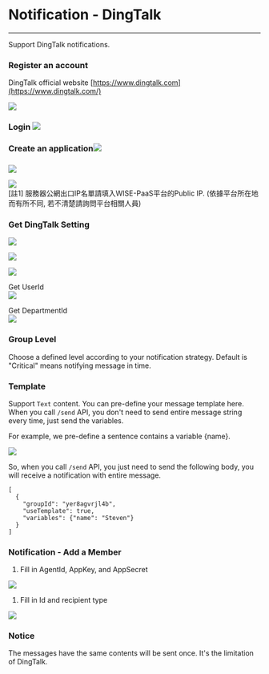 # Notification - DingTalk

---

Support DingTalk notifications.

### Register an account

DingTalk official website [https://www.dingtalk.com](https://www.dingtalk.com/)

![](/assets/dingtalk_register.png)

### Login ![](/assets/dingtalk_home.png)

### Create an application![](/assets/dingtalk_createapp1.png)

### 

![](/assets/dingtalk_createapp2.png)

![](/assets/dingtalk_createapp3.png)  
\[註1\] 服務器公網出口IP名單請填入WISE-PaaS平台的Public IP. \(依據平台所在地而有所不同, 若不清楚請詢問平台相關人員\)

### Get DingTalk Setting

![](/assets/dingtalk_appinfo1.png)

![](/assets/dingtalk_getsetting.png)

![](/assets/通訊錄.png)

Get UserId  
![](/assets/dingtalk_getuserId.png)

Get DepartmentId  
![](/assets/dingtalk_getdeptId.png)

### Group Level

Choose a defined level according to your notification strategy. Default is "Critical" means notifying message in time.

### Template

Support `Text` content. You can pre-define your message template here. When you call `/send` API, you don't need to send entire message string every time, just send the variables.

For example, we pre-define a sentence contains a variable {name}.

![](/assets/text_template.png)

So, when you call `/send` API, you just need to send the following body, you will receive a notification with entire message.

```
[
  {
    "groupId": "yer8agvrjl4b",
    "useTemplate": true,
    "variables": {"name": "Steven"}
  }
]
```

### Notification - Add a Member

1. Fill in AgentId, AppKey, and AppSecret

![](/assets/dingtalk_add_member1.png)

1. Fill in Id and recipient type

![](/assets/dingtalk_add_member2.png)

### Notice

The messages have the same contents will be sent once. It's the limitation of DingTalk.

